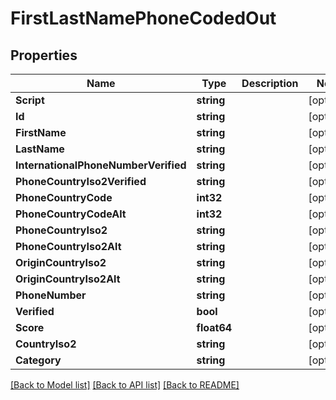 # FirstLastNamePhoneCodedOut

## Properties
Name | Type | Description | Notes
------------ | ------------- | ------------- | -------------
**Script** | **string** |  | [optional] 
**Id** | **string** |  | [optional] 
**FirstName** | **string** |  | [optional] 
**LastName** | **string** |  | [optional] 
**InternationalPhoneNumberVerified** | **string** |  | [optional] 
**PhoneCountryIso2Verified** | **string** |  | [optional] 
**PhoneCountryCode** | **int32** |  | [optional] 
**PhoneCountryCodeAlt** | **int32** |  | [optional] 
**PhoneCountryIso2** | **string** |  | [optional] 
**PhoneCountryIso2Alt** | **string** |  | [optional] 
**OriginCountryIso2** | **string** |  | [optional] 
**OriginCountryIso2Alt** | **string** |  | [optional] 
**PhoneNumber** | **string** |  | [optional] 
**Verified** | **bool** |  | [optional] 
**Score** | **float64** |  | [optional] 
**CountryIso2** | **string** |  | [optional] 
**Category** | **string** |  | [optional] 

[[Back to Model list]](../README.md#documentation-for-models) [[Back to API list]](../README.md#documentation-for-api-endpoints) [[Back to README]](../README.md)


